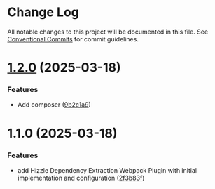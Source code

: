 # Change Log

All notable changes to this project will be documented in this file.
See [Conventional Commits](https://conventionalcommits.org) for commit guidelines.

# [1.2.0](https://github.com/hizzle-co/hizzle/compare/@hizzlewp/dependency-extraction-webpack-plugin@1.1.0...@hizzlewp/dependency-extraction-webpack-plugin@1.2.0) (2025-03-18)


### Features

* Add composer ([9b2c1a9](https://github.com/hizzle-co/hizzle/commit/9b2c1a94a414d9d49a9460661ab0a5056283c387))





# 1.1.0 (2025-03-18)

### Features

- add Hizzle Dependency Extraction Webpack Plugin with initial implementation and configuration ([2f3b83f](https://github.com/hizzle-co/hizzle/commit/2f3b83f547c3f7a32bbd2f21c986cb1c7132d673))

